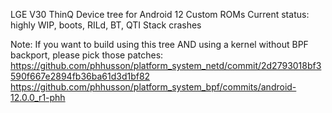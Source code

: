 LGE V30 ThinQ Device tree for Android 12 Custom ROMs
Current status: highly WIP, boots, RILd, BT, QTI Stack crashes

Note:
If you want to build using this tree AND using a kernel without BPF backport, please pick those patches: https://github.com/phhusson/platform_system_netd/commit/2d2793018bf3590f667e2894fb36ba61d3d1bf82 https://github.com/phhusson/platform_system_bpf/commits/android-12.0.0_r1-phh
